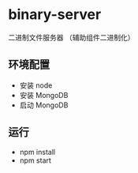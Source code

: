 # binary-server
二进制文件服务器 （辅助组件二进制化）

## 环境配置

- 安装 node
- 安装 MongoDB
- 启动 MongoDB

## 运行

- npm install
- npm start
